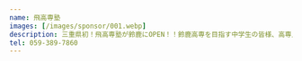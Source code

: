 ```yaml
---
name: 飛高専塾
images: [/images/sponsor/001.webp]
description: 三重県初！飛高専塾が鈴鹿にOPEN！！鈴鹿高専を目指す中学生の皆様、高専入試で不安なことはありませんか？  詳細は第2体育館の特設ブース、もしくはお電話にてご相談ください！
tel: 059-389-7860
---
```

